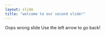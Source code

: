 ```yaml
---
layout: slide
title: "welcome to our second slide!"
---
```

Oops wrong slide
Use the left arrow to go back!
